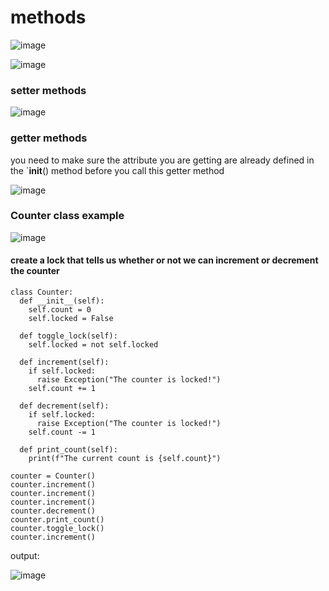 # methods

![image](https://user-images.githubusercontent.com/19383145/168502118-4b5f2c3d-2416-40b5-b2ba-c237462b0aa3.png)

![image](https://user-images.githubusercontent.com/19383145/168502187-dcf40e96-4f46-453c-b5e5-5a1b098feb95.png)

### setter methods

![image](https://user-images.githubusercontent.com/19383145/168502564-4ad28747-7775-43c3-bdff-572e827f768c.png)

### getter methods

you need to make sure the attribute you are getting are already defined in the `__init__() method before you call this getter method

![image](https://user-images.githubusercontent.com/19383145/168502872-edd66c2d-4423-4685-9ce7-184f25b7da52.png)

### Counter class example

![image](https://user-images.githubusercontent.com/19383145/168503193-799cc267-c969-46bb-8098-948825b39281.png)

#### create a lock that tells us whether or not we can increment or decrement the counter

```
class Counter:
  def __init__(self):
    self.count = 0
    self.locked = False
    
  def toggle_lock(self):
    self.locked = not self.locked
    
  def increment(self):
    if self.locked:
      raise Exception("The counter is locked!")
    self.count += 1
    
  def decrement(self):
    if self.locked:
      raise Exception("The counter is locked!")
    self.count -= 1
    
  def print_count(self):
    print(f"The current count is {self.count}")
    
counter = Counter()
counter.increment()
counter.increment()
counter.increment()
counter.decrement()
counter.print_count()
counter.toggle_lock()
counter.increment()
```

output:

![image](https://user-images.githubusercontent.com/19383145/168503957-97ef7d47-26ea-45ee-b220-821544ebcd36.png)

